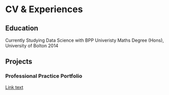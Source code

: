# CV & Experiences

## Education
Currently Studying Data Science with BPP Univeristy
Maths Degree (Hons), University of Bolton 2014

## Projects
### Professional Practice Portfolio
[Link text](https://example.com)

